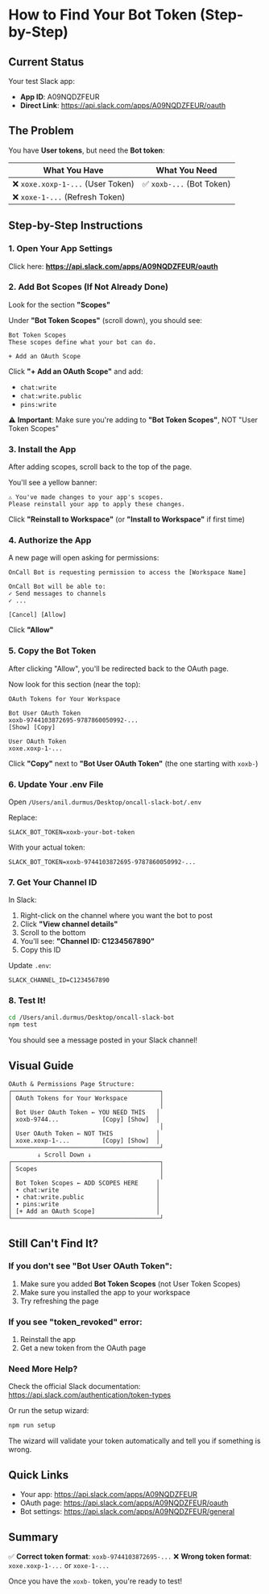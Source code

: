 # How to Find Your Bot Token (Step-by-Step)

## Current Status

Your test Slack app:
- **App ID**: A09NQDZFEUR
- **Direct Link**: https://api.slack.com/apps/A09NQDZFEUR/oauth

## The Problem

You have **User tokens**, but need the **Bot token**:

| What You Have | What You Need |
|---------------|---------------|
| ❌ `xoxe.xoxp-1-...` (User Token) | ✅ `xoxb-...` (Bot Token) |
| ❌ `xoxe-1-...` (Refresh Token) | |

## Step-by-Step Instructions

### 1. Open Your App Settings

Click here: **https://api.slack.com/apps/A09NQDZFEUR/oauth**

### 2. Add Bot Scopes (If Not Already Done)

Look for the section **"Scopes"**

Under **"Bot Token Scopes"** (scroll down), you should see:
```
Bot Token Scopes
These scopes define what your bot can do.

+ Add an OAuth Scope
```

Click **"+ Add an OAuth Scope"** and add:
- `chat:write`
- `chat:write.public`
- `pins:write`

⚠️ **Important**: Make sure you're adding to **"Bot Token Scopes"**, NOT "User Token Scopes"

### 3. Install the App

After adding scopes, scroll back to the top of the page.

You'll see a yellow banner:
```
⚠️ You've made changes to your app's scopes.
Please reinstall your app to apply these changes.
```

Click **"Reinstall to Workspace"** (or **"Install to Workspace"** if first time)

### 4. Authorize the App

A new page will open asking for permissions:
```
OnCall Bot is requesting permission to access the [Workspace Name]

OnCall Bot will be able to:
✓ Send messages to channels
✓ ...

[Cancel] [Allow]
```

Click **"Allow"**

### 5. Copy the Bot Token

After clicking "Allow", you'll be redirected back to the OAuth page.

Now look for this section (near the top):
```
OAuth Tokens for Your Workspace

Bot User OAuth Token
xoxb-9744103872695-9787860050992-...
[Show] [Copy]

User OAuth Token
xoxe.xoxp-1-...
```

Click **"Copy"** next to **"Bot User OAuth Token"** (the one starting with `xoxb-`)

### 6. Update Your .env File

Open `/Users/anil.durmus/Desktop/oncall-slack-bot/.env`

Replace:
```env
SLACK_BOT_TOKEN=xoxb-your-bot-token
```

With your actual token:
```env
SLACK_BOT_TOKEN=xoxb-9744103872695-9787860050992-...
```

### 7. Get Your Channel ID

In Slack:
1. Right-click on the channel where you want the bot to post
2. Click **"View channel details"**
3. Scroll to the bottom
4. You'll see: **"Channel ID: C1234567890"**
5. Copy this ID

Update `.env`:
```env
SLACK_CHANNEL_ID=C1234567890
```

### 8. Test It!

```bash
cd /Users/anil.durmus/Desktop/oncall-slack-bot
npm test
```

You should see a message posted in your Slack channel!

## Visual Guide

```
OAuth & Permissions Page Structure:
┌─────────────────────────────────────────┐
│ OAuth Tokens for Your Workspace         │
│                                         │
│ Bot User OAuth Token ← YOU NEED THIS   │
│ xoxb-9744...            [Copy] [Show]  │
│                                         │
│ User OAuth Token ← NOT THIS            │
│ xoxe.xoxp-1-...         [Copy] [Show]  │
└─────────────────────────────────────────┘
        ↓ Scroll Down ↓
┌─────────────────────────────────────────┐
│ Scopes                                  │
│                                         │
│ Bot Token Scopes ← ADD SCOPES HERE     │
│ • chat:write                           │
│ • chat:write.public                    │
│ • pins:write                           │
│ [+ Add an OAuth Scope]                 │
└─────────────────────────────────────────┘
```

## Still Can't Find It?

### If you don't see "Bot User OAuth Token":
1. Make sure you added **Bot Token Scopes** (not User Token Scopes)
2. Make sure you installed the app to your workspace
3. Try refreshing the page

### If you see "token_revoked" error:
1. Reinstall the app
2. Get a new token from the OAuth page

### Need More Help?

Check the official Slack documentation:
https://api.slack.com/authentication/token-types

Or run the setup wizard:
```bash
npm run setup
```

The wizard will validate your token automatically and tell you if something is wrong.

## Quick Links

- Your app: https://api.slack.com/apps/A09NQDZFEUR
- OAuth page: https://api.slack.com/apps/A09NQDZFEUR/oauth
- Bot settings: https://api.slack.com/apps/A09NQDZFEUR/general

## Summary

✅ **Correct token format**: `xoxb-9744103872695-...`
❌ **Wrong token format**: `xoxe.xoxp-1-...` or `xoxe-1-...`

Once you have the `xoxb-` token, you're ready to test!
